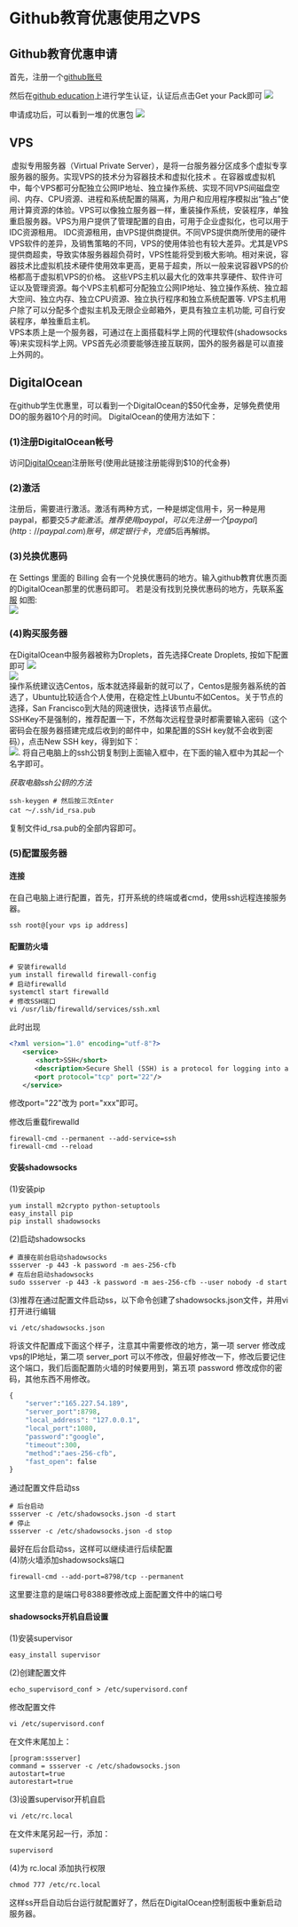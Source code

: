 # Github教育优惠使用之VPS

## Github教育优惠申请 
首先，注册一个[github账号](github.com)

然后在[github education](https://education.github.com/students)上进行学生认证，认证后点击Get your Pack即可
![](1.png)

申请成功后，可以看到一堆的优惠包
![](2.png)

## VPS
​        虚拟专用服务器（Virtual Private Server），是将一台服务器分区成多个虚拟专享服务器的服务。实现VPS的技术分为容器技术和虚拟化技术 。在容器或虚拟机中，每个VPS都可分配独立公网IP地址、独立操作系统、实现不同VPS间磁盘空间、内存、CPU资源、进程和系统配置的隔离，为用户和应用程序模拟出“独占”使用计算资源的体验。VPS可以像独立服务器一样，重装操作系统，安装程序，单独重启服务器。VPS为用户提供了管理配置的自由，可用于企业虚拟化，也可以用于IDC资源租用。 IDC资源租用，由VPS提供商提供。不同VPS提供商所使用的硬件VPS软件的差异，及销售策略的不同，VPS的使用体验也有较大差异。尤其是VPS提供商超卖，导致实体服务器超负荷时，VPS性能将受到极大影响。相对来说，容器技术比虚拟机技术硬件使用效率更高，更易于超卖，所以一般来说容器VPS的价格都高于虚拟机VPS的价格。 这些VPS主机以最大化的效率共享硬件、软件许可证以及管理资源。每个VPS主机都可分配独立公网IP地址、独立操作系统、独立超大空间、独立内存、独立CPU资源、独立执行程序和独立系统配置等. VPS主机用户除了可以分配多个虚拟主机及无限企业邮箱外，更具有独立主机功能, 可自行安装程序，单独重启主机。  
​        VPS本质上是一个服务器，可通过在上面搭载科学上网的代理软件(shadowsocks等)来实现科学上网。VPS首先必须要能够连接互联网，国外的服务器是可以直接上外网的。  

## DigitalOcean
​      在github学生优惠里，可以看到一个DigitalOcean的$50代金券，足够免费使用DO的服务器10个月的时间。 
DigitalOcean的使用方法如下：

### (1)注册DigitalOcean帐号
访问[DigitalOcean](https://m.do.co/c/f102147ffdd1)注册账号(使用此链接注册能得到$10的代金券)

### (2)激活
注册后，需要进行激活。激活有两种方式，一种是绑定信用卡，另一种是用paypal，都要交$5才能激活。推荐使用paypal，可以先注册一个[paypal](http://paypal.com)账号，绑定银行卡，充值$5后再解绑。  

### (3)兑换优惠码
在 Settings 里面的 Billing 会有一个兑换优惠码的地方。输入github教育优惠页面的DigitalOcean那里的优惠码即可。
若是没有找到兑换优惠码的地方，先联系[客服](https://do-support.force.com/s/createticket)
如图:  
![](3.png)

### (4)购买服务器
在DigitalOcean中服务器被称为Droplets，首先选择Create Droplets, 按如下配置即可
![](4.png)  
![](5.png)   
操作系统建议选Centos，版本就选择最新的就可以了，Centos是服务器系统的首选了，Ubuntu比较适合个人使用，在稳定性上Ubuntu不如Centos。关于节点的选择，San Francisco到大陆的网速很快，选择该节点最优。  
SSHKey不是强制的，推荐配置一下，不然每次远程登录时都需要输入密码（这个密码会在服务器搭建完成后收到的邮件中，如果配置的SSH key就不会收到密码），点击New SSH key，得到如下：  
![](6.png). 
将自己电脑上的ssh公钥复制到上面输入框中，在下面的输入框中为其起一个名字即可。  

*获取电脑ssh公钥的方法*
```shell
ssh-keygen # 然后按三次Enter
cat ～/.ssh/id_rsa.pub
```
复制文件id_rsa.pub的全部内容即可。  

### (5)配置服务器
#### 连接
在自己电脑上进行配置，首先，打开系统的终端或者cmd，使用ssh远程连接服务器。
```shell
ssh root@[your vps ip address]
```
#### 配置防火墙
```shell
# 安装firewalld
yum install firewalld firewall-config
# 启动firewalld
systemctl start firewalld
# 修改SSH端口
vi /usr/lib/firewalld/services/ssh.xml
```
此时出现
```xml
<?xml version="1.0" encoding="utf-8"?>
　　<service>
　　　　<short>SSH</short>
   　　<description>Secure Shell (SSH) is a protocol for logging into and executing commands on remote machines. It provides secure encrypted communications. If you plan on accessing your machine remotely via SSH over a firewalled interface， enable this option. You need the openssh-server package installed for this option to be useful.</description>
   　　<port protocol="tcp" port="22"/>
　　</service>
```
修改port="22"改为 port="xxx"即可。

修改后重载firewalld
```shell
firewall-cmd --permanent --add-service=ssh
firewall-cmd --reload
```

#### 安装shadowsocks
(1)安装pip
```shell
yum install m2crypto python-setuptools
easy_install pip
pip install shadowsocks
```
(2)启动shadowsocks
```shell
# 直接在前台启动shadowsocks
ssserver -p 443 -k password -m aes-256-cfb
# 在后台启动shadowsocks
sudo ssserver -p 443 -k password -m aes-256-cfb --user nobody -d start
```
(3)推荐在通过配置文件启动ss，以下命令创建了shadowsocks.json文件，并用vi打开进行编辑
```shell
vi /etc/shadowsocks.json
```
将该文件配置成下面这个样子，注意其中需要修改的地方，第一项 server 修改成vps的IP地址，第二项 server_port 可以不修改，但最好修改一下，修改后要记住这个端口，我们后面配置防火墙的时候要用到，第五项 password 修改成你的密码，其他东西不用修改。
```python
{
    "server":"165.227.54.189",
    "server_port":8798,
    "local_address": "127.0.0.1",
    "local_port":1080,
    "password":"google",
    "timeout":300,
    "method":"aes-256-cfb",
    "fast_open": false
}
```

通过配置文件启动ss
```shell
# 后台启动
ssserver -c /etc/shadowsocks.json -d start
# 停止
ssserver -c /etc/shadowsocks.json -d stop
```
最好在后台启动ss，这样可以继续进行后续配置  
(4)防火墙添加shadowsocks端口
```shell
firewall-cmd --add-port=8798/tcp --permanent
```
这里要注意的是端口号8388要修改成上面配置文件中的端口号
#### shadowsocks开机自启设置
(1)安装supervisor
```shell
easy_install supervisor
```
(2)创建配置文件
```shell
echo_supervisord_conf > /etc/supervisord.conf
```


修改配置文件
```shell
vi /etc/supervisord.conf
```
在文件末尾加上：
```shell
[program:ssserver]
command = ssserver -c /etc/shadowsocks.json
autostart=true
autorestart=true
```
(3)设置supervisor开机自启
```shell
vi /etc/rc.local
```
在文件末尾另起一行，添加：
```python
supervisord
```
(4)为 rc.local 添加执行权限
```shell
chmod 777 /etc/rc.local
```
这样ss开启自动后台运行就配置好了，然后在DigitalOcean控制面板中重新启动服务器。









